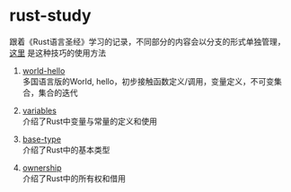 # rust-study
跟着《Rust语言圣经》学习的记录，不同部分的内容会以分支的形式单独管理，[这里](https://blog.csdn.net/putao2062/article/details/80516001) 是这种技巧的使用方法

1. [world-hello](https://github.com/ClearPlume/rust-study/tree/world-hello)  
多国语言版的World, hello，初步接触函数定义/调用，变量定义，不可变集合，集合的迭代

2. [variables](https://github.com/ClearPlume/rust-study/tree/variables)  
介绍了Rust中变量与常量的定义和使用

3. [base-type](https://github.com/ClearPlume/rust-study/tree/base-type)  
介绍了Rust中的基本类型

4. [ownership](https://github.com/ClearPlume/rust-study/tree/ownership)  
介绍了Rust中的所有权和借用
